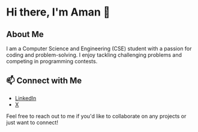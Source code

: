 # Hi there, I'm Aman 👋 

## About Me
I am a Computer Science and Engineering (CSE) student with a passion for coding and problem-solving. I enjoy tackling challenging problems and competing in programming contests.


## 📫 Connect with Me

- [LinkedIn](https://www.linkedin.com/in/amank1412)
- [X](https://x.com/Amank1412)



Feel free to reach out to me if you'd like to collaborate on any projects or just want to connect!
